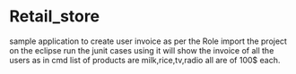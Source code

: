 # Retail_store
sample application to create user invoice as per the Role 
import the project on the eclipse
run the junit cases using it will show the invoice of all the users as in cmd
list of products are milk,rice,tv,radio all are of 100$ each.
